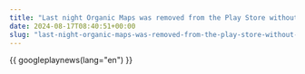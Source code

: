 ```yaml
---
title: "Last night Organic Maps was removed from the Play Store without any warnings or additional details due to \"not meeting the requirements for the Family Program\""
date: 2024-08-17T08:40:51+00:00
slug: "last-night-organic-maps-was-removed-from-the-play-store-without-any-warnings-or-additional-details-due-to-not-meeting-the-requirements-for-the-family-program"
---
```


{{ googleplaynews(lang="en") }}

